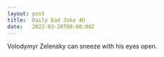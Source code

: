 ```yaml
---
layout: post
title:  Daily Dad Joke 4U
date:   2022-03-20T00:00:00Z
---
```

Volodymyr Zelensky can sneeze with his eyes open.
